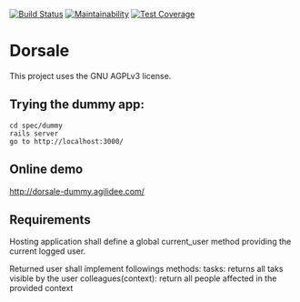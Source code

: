 [![Build Status](https://semaphoreci.com/api/v1/agilidee/dorsale/branches/master/badge.svg)](https://semaphoreci.com/agilidee/dorsale)
[![Maintainability](https://api.codeclimate.com/v1/badges/c3b2143566f714fcb104/maintainability)](https://codeclimate.com/github/agilidee/dorsale/maintainability)
[![Test Coverage](https://api.codeclimate.com/v1/badges/c3b2143566f714fcb104/test_coverage)](https://codeclimate.com/github/agilidee/dorsale/test_coverage)

# Dorsale

This project uses the GNU AGPLv3 license.


## Trying the dummy app:

```
cd spec/dummy
rails server
go to http://localhost:3000/
```

## Online demo

http://dorsale-dummy.agilidee.com/

## Requirements
Hosting application shall define a global current_user method providing the current logged user.

Returned user shall implement followings methods:
tasks: returns all taks visible by the user
colleagues(context): return all people affected in the provided context
